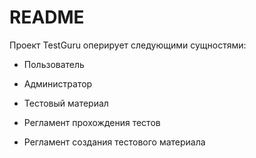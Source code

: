 # README

Проект TestGuru оперирует следующими сущностями:

* Пользователь

* Администратор

* Тестовый материал

* Регламент прохождения тестов

* Регламент создания тестового материала
